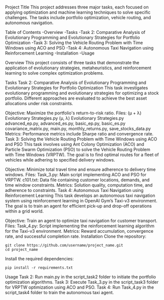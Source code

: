 Project Title
This project addresses three major tasks, each focused on applying optimization and machine learning techniques to solve specific challenges. The tasks include portfolio optimization, vehicle routing, and autonomous navigation.

Table of Contents
-Overview
-Tasks
-Task 2: Comparative Analysis of Evolutionary Programming and Evolutionary Strategies for Portfolio Optimization
-Task 3: Solving the Vehicle Routing Problem with Time Windows using ACO and PSO
-Task 4: Autonomous Taxi Navigation using Reinforcement Learning
-Installation
-Usage


Overview
This project consists of three tasks that demonstrate the application of evolutionary strategies, metaheuristics, and reinforcement learning to solve complex optimization problems.


Tasks
Task 2: Comparative Analysis of Evolutionary Programming and Evolutionary Strategies for Portfolio Optimization
This task investigates evolutionary programming and evolutionary strategies for optimizing a stock portfolio. Different approaches are evaluated to achieve the best asset allocations under risk constraints.

Objective: Maximize the portfolio's return-to-risk ratio.
Files:
(μ + λ) Evolutionary Strategies.py
(μ, λ) Evolutionary Strategies.py
advanced_ep.py, advanced_es.py, basic_ep.py, basic_es.py
covariance_matrix.py, main.py, monthly_returns.py, save_stocks_data.py
Metrics: Performance metrics include Sharpe ratio and convergence rate.
Task 3: Solving the Vehicle Routing Problem with Time Windows using ACO and PSO
This task involves using Ant Colony Optimization (ACO) and Particle Swarm Optimization (PSO) to solve the Vehicle Routing Problem with Time Windows (VRPTW). The goal is to find optimal routes for a fleet of vehicles while adhering to specified delivery windows.

Objective: Minimize total travel time and ensure adherence to delivery time windows.
Files:
Task_3.py: Main script implementing ACO and PSO for VRPTW.
c101.txt: Data file containing customer locations, demands, and time window constraints.
Metrics: Solution quality, computation time, and adherence to constraints.
Task 4: Autonomous Taxi Navigation using Reinforcement Learning
This task develops an autonomous taxi navigation system using reinforcement learning in OpenAI Gym’s Taxi-v3 environment. The goal is to train an agent for efficient pick-up and drop-off operations within a grid world.

Objective: Train an agent to optimize taxi navigation for customer transport.
Files:
Task_4.py: Script implementing the reinforcement learning algorithm for the Taxi-v3 environment.
Metrics: Reward accumulation, convergence rate, and successful completion rate.
Installation
Clone the repository:

```
git clone https://github.com/username/project_name.git
cd project_name

```
Install the required dependencies:

```
pip install -r requirements.txt

```

Usage
Task 2: Run main.py in the script_task2 folder to initiate the portfolio optimization algorithms.
Task 3: Execute Task_3.py in the script_task3 folder for VRPTW optimization using ACO and PSO.
Task 4: Run Task_4.py in the script_task4 folder to train the autonomous taxi agent.
